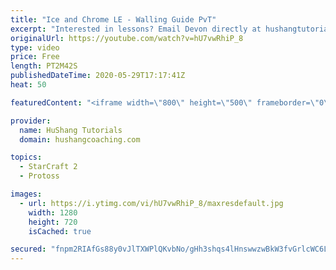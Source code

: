 ```yaml
---
title: "Ice and Chrome LE - Walling Guide PvT"
excerpt: "Interested in lessons? Email Devon directly at hushangtutorials@outlook.com ------------------------------------------------------------------------------------------------------- Want to support HuShang Tutorials directly? Patreon is a website where you can contribute a monthly donation that will help"
originalUrl: https://youtube.com/watch?v=hU7vwRhiP_8
type: video
price: Free
length: PT2M42S
publishedDateTime: 2020-05-29T17:17:41Z
heat: 50

featuredContent: "<iframe width=\"800\" height=\"500\" frameborder=\"0\" src=\"https://www.youtube.com/embed/hU7vwRhiP_8\" allow=\"accelerometer; autoplay; encrypted-media; gyroscope; picture-in-picture\" allowfullscreen></iframe>"

provider:
  name: HuShang Tutorials
  domain: hushangcoaching.com

topics:
  - StarCraft 2
  - Protoss

images:
  - url: https://i.ytimg.com/vi/hU7vwRhiP_8/maxresdefault.jpg
    width: 1280
    height: 720
    isCached: true

secured: "fnpm2RIAfGs88y0vJlTXWPlQKvbNo/gHh3shqs4lHnswwzwBkW3fvGrlcWC6LCRnbMswfdk9U9Y7MPyWA/19OF4FPHcMIPWM3tpjgOvavFOXgTRQFuDAlbkCQWZK4TLWdO/VfbY0xytN5My4SW0dxaLCkznwkTwzrvTc8KTwg/fczUKE3aQ7Wi6dNYgaHKoX6SI2eKJx1qr8cvu4EyGACfQgFkSBmy6uhiB722DPZUNKnw3Y1tvlmmXBXKh7w0b5Q50O+5Bd7B74umVx39JFLuLkvyL11wFi3dTGQXWfZEmeL+gBwUtpu/fknuKyOk4wsQIPcHph3TmAM0IVPKY3h82kVuN4+xGlroaPv6Fcz9z8h9ypXLoPjcujnaXP0/udpZHrs/nHOUDzIv8I3m7f7pNzF4lapRzidAoAxgbxneU=;FUBinq5jFC5xGvkdOnCbdg=="
---
```



